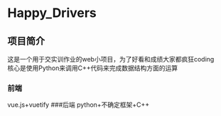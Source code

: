 # Happy_Drivers

## 项目简介
这是一个用于交实训作业的web小项目，为了好看和成绩大家都疯狂coding
<br/>
核心是使用Python来调用C++代码来完成数据结构方面的运算
### 前端
vue.js+vuetify
###后端
python+不确定框架+C++

